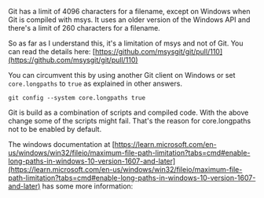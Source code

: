 Git has a limit of 4096 characters for a filename, except on Windows when Git is compiled with msys. It uses an older version of the Windows API and there's a limit of 260 characters for a filename.

So as far as I understand this, it's a limitation of msys and not of Git. You can read the details here: [https://github.com/msysgit/git/pull/110](https://github.com/msysgit/git/pull/110)

You can circumvent this by using another Git client on Windows or set `core.longpaths` to `true` as explained in other answers.

```
git config --system core.longpaths true
```

Git is build as a combination of scripts and compiled code. With the above change some of the scripts might fail. That's the reason for core.longpaths not to be enabled by default.

The windows documentation at [https://learn.microsoft.com/en-us/windows/win32/fileio/maximum-file-path-limitation?tabs=cmd#enable-long-paths-in-windows-10-version-1607-and-later](https://learn.microsoft.com/en-us/windows/win32/fileio/maximum-file-path-limitation?tabs=cmd#enable-long-paths-in-windows-10-version-1607-and-later) has some more information:
